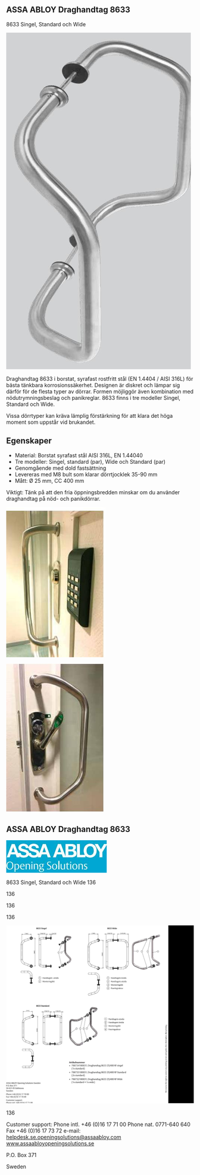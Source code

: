## ASSA ABLOY Draghandtag 8633

8633 Singel, Standard och Wide

![](_page_0_Picture_3.jpeg)

Draghandtag 8633 i borstat, syrafast rostfritt stål (EN 1.4404 / AISI 316L) för bästa tänkbara korrosionssäkerhet. Designen är diskret och lämpar sig därför för de flesta typer av dörrar. Formen möjliggör även kombination med nödutrymningsbeslag och panikreglar. 8633 finns i tre modeller Singel, Standard och Wide.

Vissa dörrtyper kan kräva lämplig förstärkning för att klara det höga moment som uppstår vid brukandet.

## **Egenskaper**

- Material: Borstat syrafast stål AISI 316L, EN 1.44040
- Tre modeller: Singel, standard (par), Wide och Standard (par)
- Genomgående med dold fastsättning
- Levereras med M8 bult som klarar dörrtjocklek 35-90 mm
- Mått: Ø 25 mm, CC 400 mm

Viktigt: Tänk på att den fria öppningsbredden minskar om du använder draghandtag på nöd- och panikdörrar.

![](_page_0_Picture_13.jpeg)

![](_page_0_Picture_14.jpeg)

## ASSA ABLOY Draghandtag 8633

![](_page_1_Picture_1.jpeg)

8633 Singel, Standard och Wide 136

136

136

136

![](_page_1_Figure_3.jpeg)

136

Customer support: Phone intl. +46 (0)16 17 71 00 Phone nat. 0771-640 640 Fax +46 (0)16 17 73 72 e-mail: helpdesk.se.openingsolutions@assaabloy.com www.assaabloyopeningsolutions.se

P.O. Box 371

Sweden